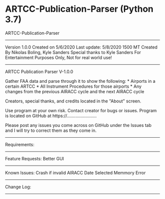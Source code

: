 # ARTCC-Publication-Parser (Python 3.7)

ARTCC-Publication-Parser
*******************************
Version 1.0.0
Created on 5/6/2020
Last update: 5/8/2020 1500 MT
Created By Nikolas Boling, Kyle Sanders
Special thanks to Kyle Sanders
For Entertainment Purposes Only, Not for real world use!
*******************************
ARTCC Publication Parser V-1.0.0

Gather FAA data and parse through it to show the following:
	* Airports in a certain ARTCC
	* All Instrument Procedures for those airports
	* Any changes from the previous AIRACC cycle and the next AIRACC cycle

Creators, special thanks, and credits located in the "About" screen.

Use program at your own risk. Contact creator for bugs or issues.
Program is located on GitHub at https://........................

Please post any issues you come across on GitHub under the Issues tab and I will
try to correct them as they come in. 

*******************************
Requirements:
	
	
*******************************
Feature Requests: 
	Better GUI

*******************************
Known Issues:
	Crash if invalid AIRACC Date Selected
	Memmory Error
	

*******************************
Change Log: 
	
	
	
*******************************
